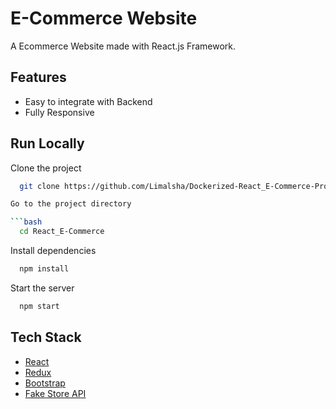 # E-Commerce Website

A Ecommerce Website made with React.js Framework.


## Features

- Easy to integrate with Backend
- Fully Responsive


## Run Locally

Clone the project

```bash
  git clone https://github.com/Limalsha/Dockerized-React_E-Commerce-Project.git

Go to the project directory

```bash
  cd React_E-Commerce
```

Install dependencies

```bash
  npm install
```

Start the server

```bash
  npm start
```



## Tech Stack

* [React](https://reactjs.org/)
* [Redux](https://redux.js.org/)
* [Bootstrap](https://getbootstrap.com/)
* [Fake Store API](https://fakestoreapi.com/)